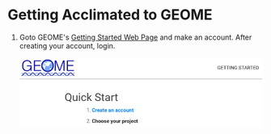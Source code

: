 # Getting Acclimated to GEOME

1. Goto GEOME's [Getting Started Web Page](https://geome-db.org/about) and make an account. After creating your account, login.

	![](geome_login.png)

